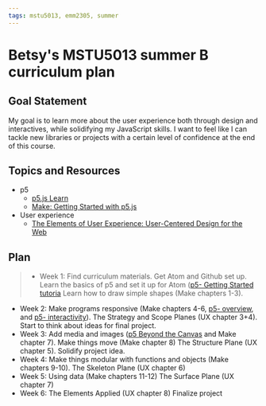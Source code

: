 ```yaml
---
tags: mstu5013, emm2305, summer
---
```


# Betsy's MSTU5013 summer B curriculum plan

## Goal Statement
My goal is to learn more about the user experience both through design and interactives, while solidifying my JavaScript skills.  I want to feel like I can tackle new libraries or projects with a certain level of confidence at the end of this course.


## Topics and Resources
- p5
  - [p5.js Learn](https://p5js.org/learn)
  - [Make: Getting Started with p5.js](http://p5js.org/books)
- User experience
  - [The Elements of User Experience: User-Centered Design for the Web](https://www.amazon.com/dp/0321683684/ref=cm_sw_r_cp_awdb_t1_nZMkDb6C5TMGY)

## Plan
>- Week 1: Find curriculum materials.  Get Atom and Github set up.   Learn the basics of p5 and set it up for Atom ([p5- Getting Started tutoria](http;//p5js.org/get-started) Learn how to draw simple shapes (Make chapters 1-3).
- Week 2: Make programs responsive (Make chapters 4-6, [p5- overview](https://github.com/processing/p5.js/wiki/p5.js-overview), and [p5- interactivity](http;//p5js.org/learn/interactivity.html)).  The Strategy and Scope Planes (UX chapter 3+4).  Start to think about ideas for final project.
- Week 3: Add media and images ([p5 Beyond the Canvas](https://github.com/processing/p5.js/wiki/Beyond-the-canvas) and Make chapter 7).  Make things move (Make chapter 8) The Structure Plane (UX chapter 5).  Solidify project idea.
- Week 4: Make things modular with functions and objects (Make chapters 9-10).  The Skeleton Plane (UX chapter 6)
- Week 5: Using data (Make chapters 11-12) The Surface Plane (UX chapter 7)
- Week 6: The Elements Applied (UX chapter 8) Finalize project

